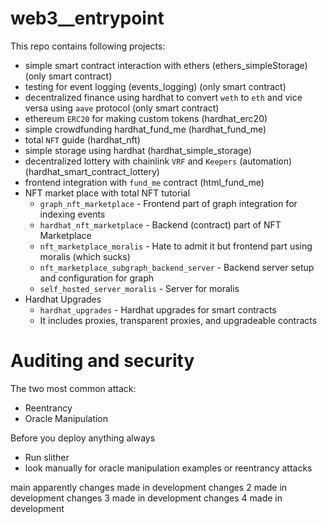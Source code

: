 # web3\_\_entrypoint

This repo contains following projects:

- simple smart contract interaction with ethers (ethers_simpleStorage) (only smart contract)
- testing for event logging (events_logging) (only smart contract)
- decentralized finance using hardhat to convert `weth` to `eth` and vice versa using `aave` protocol (only smart contract)
- ethereum `ERC20` for making custom tokens (hardhat_erc20)
- simple crowdfunding hardhat_fund_me (hardhat_fund_me)
- total `NFT` guide (hardhat_nft)
- simple storage using hardhat (hardhat_simple_storage)
- decentralized lottery with chainlink `VRF` and `Keepers` (automation) (hardhat_smart_contract_lottery)
- frontend integration with `fund_me` contract (html_fund_me)
- NFT market place with total NFT tutorial
  - `graph_nft_marketplace` - Frontend part of graph integration for indexing events
  - `hardhat_nft_marketplace` - Backend (contract) part of NFT Marketplace
  - `nft_marketplace_moralis` - Hate to admit it but frontend part using moralis (which sucks)
  - `nft_marketplace_subgraph_backend_server` - Backend server setup and configuration for graph
  - `self_hosted_server_moralis` - Server for moralis
- Hardhat Upgrades
  - `hardhat_upgrades` - Hardhat upgrades for smart contracts
  - It includes proxies, transparent proxies, and upgradeable contracts

# Auditing and security

The two most common attack:

- Reentrancy
- Oracle Manipulation

Before you deploy anything always

- Run slither
- look manually for oracle manipulation examples or reentrancy attacks

main apparently
changes made in development
changes 2 made in development
changes 3 made in development
changes 4 made in development
